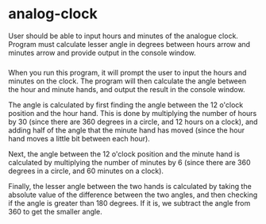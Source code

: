 # analog-clock
User should be able to input hours and minutes of the analogue clock. Program must calculate lesser angle in degrees between hours arrow and minutes arrow and provide output in the console window.

###
When you run this program, it will prompt the user to input the hours and minutes on the clock. The program will then calculate the angle between the hour and minute hands, and output the result in the console window.

The angle is calculated by first finding the angle between the 12 o'clock position and the hour hand. This is done by multiplying the number of hours by 30 (since there are 360 degrees in a circle, and 12 hours on a clock), and adding half of the angle that the minute hand has moved (since the hour hand moves a little bit between each hour).

Next, the angle between the 12 o'clock position and the minute hand is calculated by multiplying the number of minutes by 6 (since there are 360 degrees in a circle, and 60 minutes on a clock).

Finally, the lesser angle between the two hands is calculated by taking the absolute value of the difference between the two angles, and then checking if the angle is greater than 180 degrees. If it is, we subtract the angle from 360 to get the smaller angle.





